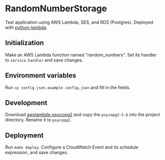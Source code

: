 # RandomNumberStorage
Test application using AWS Lambda, SES, and RDS (Postgres). Deployed with [python-lambda](https://github.com/nficano/python-lambda).

## Initialization
Make an AWS Lambda function named "random_numbers". Set its handler to `service.handler` and save changes.

## Environment variables
Run `cp config.json.example config.json` and fill in the fields.

## Development
Download [awslambda-psycopg2](https://github.com/jkehler/awslambda-psycopg2) and copy the `psycopg2-3.6` into the project directory. Rename it to `psycopg2`.

## Deployment
Run `make deploy`. Configure a CloudWatch Event and its schedule expression, and save changes.
